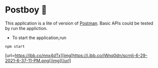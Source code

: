 # Postboy 🚀

This application is a lite of version of [Postman](https://www.postman.com/). Basic APIs could be tested by run the appliction.
- To start the application,run 

```
npm start
```
[url=https://ibb.co/nnx4dTx][img]https://i.ibb.co/jWnq0dn/scrnli-6-29-2021-6-37-11-PM.png[/img][/url]
